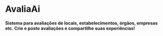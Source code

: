 # AvaliaAi

#### Sistema para avaliações de locais, estabelecimentos, órgãos, empresas etc. Crie e poste avaliações e compartilhe suas experiências!
